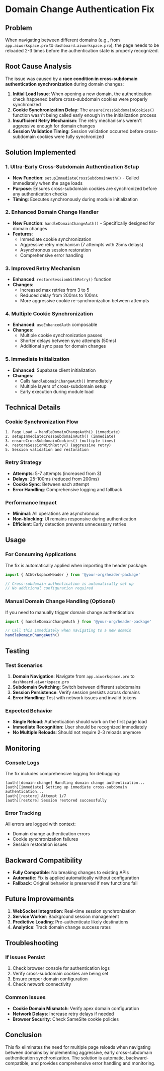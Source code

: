# Domain Change Authentication Fix

## Problem
When navigating between different domains (e.g., from `app.aiworkspace.pro` to `dashboard.aiworkspace.pro`), the page needs to be reloaded 2-3 times before the authentication state is properly recognized.

## Root Cause Analysis
The issue was caused by a **race condition in cross-subdomain authentication synchronization** during domain changes:

1. **Initial Load Issue**: When opening a new domain, the authentication check happened before cross-subdomain cookies were properly synchronized
2. **Cookie Synchronization Delay**: The `ensureCrossSubdomainCookies()` function wasn't being called early enough in the initialization process
3. **Insufficient Retry Mechanism**: The retry mechanisms weren't aggressive enough for domain changes
4. **Session Validation Timing**: Session validation occurred before cross-subdomain cookies were fully synchronized

## Solution Implemented

### 1. Ultra-Early Cross-Subdomain Authentication Setup
- **New Function**: `setupImmediateCrossSubdomainAuth()` - Called immediately when the page loads
- **Purpose**: Ensures cross-subdomain cookies are synchronized before any authentication checks
- **Timing**: Executes synchronously during module initialization

### 2. Enhanced Domain Change Handler
- **New Function**: `handleDomainChangeAuth()` - Specifically designed for domain changes
- **Features**:
  - Immediate cookie synchronization
  - Aggressive retry mechanism (7 attempts with 25ms delays)
  - Asynchronous session restoration
  - Comprehensive error handling

### 3. Improved Retry Mechanism
- **Enhanced**: `restoreSessionWithRetry()` function
- **Changes**:
  - Increased max retries from 3 to 5
  - Reduced delay from 200ms to 100ms
  - More aggressive cookie re-synchronization between attempts

### 4. Multiple Cookie Synchronization
- **Enhanced**: `useEnhancedAuth` composable
- **Changes**:
  - Multiple cookie synchronization passes
  - Shorter delays between sync attempts (50ms)
  - Additional sync pass for domain changes

### 5. Immediate Initialization
- **Enhanced**: Supabase client initialization
- **Changes**:
  - Calls `handleDomainChangeAuth()` immediately
  - Multiple layers of cross-subdomain setup
  - Early execution during module load

## Technical Details

### Cookie Synchronization Flow
```
1. Page Load → handleDomainChangeAuth() (immediate)
2. setupImmediateCrossSubdomainAuth() (immediate)
3. ensureCrossSubdomainCookies() (multiple times)
4. restoreSessionWithRetry() (aggressive retry)
5. Session validation and restoration
```

### Retry Strategy
- **Attempts**: 5-7 attempts (increased from 3)
- **Delays**: 25-100ms (reduced from 200ms)
- **Cookie Sync**: Between each attempt
- **Error Handling**: Comprehensive logging and fallback

### Performance Impact
- **Minimal**: All operations are asynchronous
- **Non-blocking**: UI remains responsive during authentication
- **Efficient**: Early detection prevents unnecessary retries

## Usage

### For Consuming Applications
The fix is automatically applied when importing the header package:

```javascript
import { AIWorkspaceHeader } from '@your-org/header-package'

// Cross-subdomain authentication is automatically set up
// No additional configuration required
```

### Manual Domain Change Handling (Optional)
If you need to manually trigger domain change authentication:

```javascript
import { handleDomainChangeAuth } from '@your-org/header-package'

// Call this immediately when navigating to a new domain
handleDomainChangeAuth()
```

## Testing

### Test Scenarios
1. **Domain Navigation**: Navigate from `app.aiworkspace.pro` to `dashboard.aiworkspace.pro`
2. **Subdomain Switching**: Switch between different subdomains
3. **Session Persistence**: Verify session persists across domains
4. **Error Handling**: Test with network issues and invalid tokens

### Expected Behavior
- **Single Reload**: Authentication should work on the first page load
- **Immediate Recognition**: User should be recognized immediately
- **No Multiple Reloads**: Should not require 2-3 reloads anymore

## Monitoring

### Console Logs
The fix includes comprehensive logging for debugging:

```
[auth][domain-change] Handling domain change authentication...
[auth][immediate] Setting up immediate cross-subdomain authentication...
[auth][restore] Attempt 1/7
[auth][restore] Session restored successfully
```

### Error Tracking
All errors are logged with context:
- Domain change authentication errors
- Cookie synchronization failures
- Session restoration issues

## Backward Compatibility

- **Fully Compatible**: No breaking changes to existing APIs
- **Automatic**: Fix is applied automatically without configuration
- **Fallback**: Original behavior is preserved if new functions fail

## Future Improvements

1. **WebSocket Integration**: Real-time session synchronization
2. **Service Worker**: Background session management
3. **Predictive Loading**: Pre-authenticate likely destinations
4. **Analytics**: Track domain change success rates

## Troubleshooting

### If Issues Persist
1. Check browser console for authentication logs
2. Verify cross-subdomain cookies are being set
3. Ensure proper domain configuration
4. Check network connectivity

### Common Issues
- **Cookie Domain Mismatch**: Verify apex domain configuration
- **Network Delays**: Increase retry delays if needed
- **Browser Security**: Check SameSite cookie policies

## Conclusion

This fix eliminates the need for multiple page reloads when navigating between domains by implementing aggressive, early cross-subdomain authentication synchronization. The solution is automatic, backward-compatible, and provides comprehensive error handling and monitoring.
